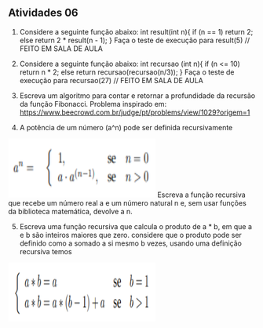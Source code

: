 ## Atividades 06

1. Considere a seguinte função abaixo:
    int result(int n){
        if (n == 1)
            return 2;
        else
            return 2 * result(n - 1);
    }
Faça o teste de execução para result(5) // FEITO EM SALA DE AULA


2. Considere a seguinte função abaixo:
    int recursao (int n){
        if (n <= 10)
            return n * 2;
        else
            return recursao(recursao(n/3));
    }
Faça o teste de execução para recursao(27) // FEITO EM SALA DE AULA


3. Escreva um algoritmo para contar e retornar a profundidade da recursão da função Fibonacci.
Problema inspirado em:
https://www.beecrowd.com.br/judge/pt/problems/view/1029?origem=1

4. A potência de um número (a^n) pode ser definida recursivamente
<img src="/images/Ex04.png" alt="Imagem equação" style="width:300px;height:120px;">
Escreva a função recursiva que recebe um número real a e um número natural n e, sem usar
funções da biblioteca matemática, devolve a n.

5. Escreva uma função recursiva que calcula o produto de a * b, em que a e b são inteiros maiores
que zero. considere que o produto pode ser definido como a somado a si mesmo b vezes, usando
uma definição recursiva temos
<img src="/images/Ex05.png" alt="Imagem equação 2" style="width:300px;height:120px;">